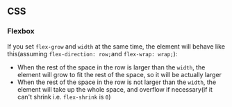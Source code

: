 ## CSS

### Flexbox

If you set `flex-grow` and `width` at the same time, the element will behave like this(assuming `flex-direction: row;`and `flex-wrap: wrap;`):

* When the rest of the space in the row is larger than the `width`, the element will grow to fit the rest of the space, so it will be actually larger
* When the rest of the space in the row is not larger than the `width`, the element will take up the whole space, and overflow if necessary(if it can't shrink i.e. `flex-shrink` is `0`)
